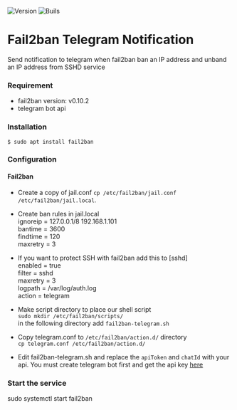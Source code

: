 ![Version](https://img.shields.io/badge/version-1.0.0-green.svg)
![Buils](https://img.shields.io/badge/build-stable-green.svg)

# Fail2ban Telegram Notification
Send notification to telegram when fail2ban ban an IP address and unband an IP address from SSHD service

### Requirement
- fail2ban version: v0.10.2
- telegram bot api

### Installation
`$ sudo apt install fail2ban`

### Configuration

#### Fail2ban
- Create a copy of jail.conf `cp /etc/fail2ban/jail.conf /etc/fail2ban/jail.local`.
- Create ban rules in jail.local <br>
   ignoreip = 127.0.0.1/8 192.168.1.101   
   bantime = 3600  
   findtime = 120   
   maxretry = 3  
   
 - If you want to protect SSH with fail2ban add this to [sshd]  
   enabled = true  
   filter  = sshd   
   maxretry = 3  
   logpath = /var/log/auth.log  
   action  =  telegram 
   
 - Make script directory to place our shell script  
 `sudo mkdir /etc/fail2ban/scripts/`  
 in the following directory add `fail2ban-telegram.sh`  
 
 - Copy telegram.conf to `/etc/fail2ban/action.d/` directory  
 `cp telegram.conf /etc/fail2ban/action.d/`
 
 - Edit fail2ban-telegram.sh and replace the `apiToken` and `chatId` with your api. You must create telegram bot first and get the api key [here](https://core.telegram.org/bots)
 
### Start the service  
sudo systemctl start fail2ban
